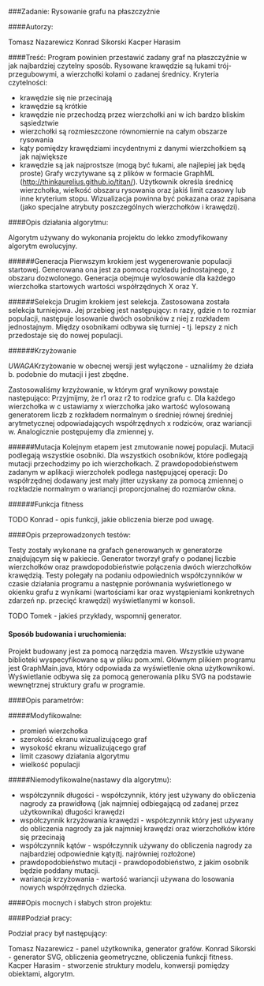###Zadanie: Rysowanie grafu na płaszczyźnie

####Autorzy:

Tomasz Nazarewicz
Konrad Sikorski
Kacper Harasim

####Treść:
Program powinien przestawić zadany graf na płaszczyźnie w jak najbardziej czytelny sposób.
Rysowane krawędzie są łukami trój-przegubowymi, a wierzchołki kołami o zadanej średnicy.
Kryteria czytelności:

* krawędzie się nie przecinają
* krawędzie są krótkie
* krawędzie nie przechodzą przez wierzchołki ani w ich bardzo bliskim sąsiedztwie
* wierzchołki są rozmieszczone równomiernie na całym obszarze rysowania
* kąty pomiędzy krawędziami incydentnymi z danymi wierzchołkiem są jak największe
* krawędzie są jak najprostsze (mogą być łukami, ale najlepiej jak będą proste)
Grafy wczytywane są z plików w formacie GraphML (http://thinkaurelius.github.io/titan/).
Użytkownik określa średnicę wierzchołka, wielkość obszaru rysowania oraz jakiś limit
czasowy lub inne kryterium stopu. Wizualizacja powinna być pokazana oraz zapisana (jako
specjalne atrybuty poszczególnych wierzchołków i krawędzi).




####Opis działania algorytmu:

Algorytm używany do wykonania projektu do lekko zmodyfikowany algorytm ewolucyjny.


######Generacja
Pierwszym krokiem jest wygenerowanie populacji startowej. Generowana ona jest za pomocą rozkładu jednostajnego, z obszaru dozwolonego. Generacja obejmuje wylosowanie dla każdego wierzchołka startowych wartości współrzędnych X oraz Y.


######Selekcja
Drugim krokiem jest selekcja. Zastosowana została selekcja turniejowa. 
Jej przebieg jest następujący: n razy, gdzie n to rozmiar populacji, następuje losowanie dwóch osobników z niej z rozkładem jednostajnym.
Między osobnikami odbywa się turniej - tj. lepszy z nich przedostaje się do nowej populacji.



######Krzyżowanie

*UWAGA*Krzyżowanie w obecnej wersji jest wyłączone - uznaliśmy że działa b. podobnie do mutacji i jest zbędne.

Zastosowaliśmy krzyżowanie, w którym graf wynikowy powstaje następująco:
Przyjmijmy, że r1 oraz r2 to rodzice grafu c.
Dla każdego wierzchołka w c ustawiamy x wierzchołka jako wartość wylosowaną generatorem liczb z rozkładem normalnym o średniej równej średniej arytmetycznej odpowiadających współrzędnych x rodziców, oraz wariancji w. Analogicznie postępujemy dla zmiennej y.


######Mutacja
Kolejnym etapem jest zmutowanie nowej populacji.
Mutacji podlegają wszystkie osobniki.
Dla wszystkich osobników, które podlegają mutacji przechodzimy po ich wierzchołkach.
Z prawdopodobieństwem zadanym w aplikacji wierzchołek podlega następującej operacji:
Do współrzędnej dodawany jest mały jitter uzyskany za pomocą zmiennej o rozkładzie normalnym o wariancji proporcjonalnej do rozmiarów okna.


######Funkcja fitness

TODO Konrad - opis funkcji, jakie obliczenia bierze pod uwagę.

####Opis przeprowadzonych testów:

Testy zostały wykonane na grafach generowanych w generatorze znajdującym się w pakiecie.
Generator tworzył grafy o podanej liczbie wierzchołków oraz prawdopodobieństwie połączenia dwóch wierzchołków krawędzią.
Testy polegały na podaniu odpowiednich współczynników w czasie działania programu a następnie porównania wyświetlonego
w okienku grafu z wynikami (wartościami kar oraz wystąpieniami konkretnych zdarzeń np. przecięć krawędzi) wyświetlanymi
w konsoli.


TODO Tomek - jakieś przykłady, wspomnij generator.

#### Sposób budowania i uruchomienia:
Projekt budowany jest za pomocą narzędzia maven. Wszystkie używane biblioteki wyspecyfikowane są w pliku pom.xml.
Głównym plikiem programu jest GraphMain.java, który odpowiada za wyświetlenie okna użytkownikowi.
Wyświetlanie odbywa się za pomocą generowania pliku SVG na podstawie wewnętrznej struktury grafu w programie.


####Opis  parametrów:

#####Modyfikowalne:
* promień wierzchołka
* szerokość ekranu wizualizującego graf
* wysokość ekranu wizualizującego graf
* limit czasowy działania algorytmu
* wielkość populacji


#####Niemodyfikowalne(nastawy dla algorytmu):
* współczynnik długości - współczynnik, który jest używany do obliczenia nagrody za prawidłową (jak najmniej odbiegającą od zadanej przez użytkownika) długości krawędzi
* współczynnik krzyżowania krawędzi - współczynnik który jest używany do obliczenia nagrody za jak najmniej krawędzi oraz  wierzchołków które się przecinają
* współczynnik kątów - współczynnik używany do obliczenia nagrody za najbardziej odpowiednie kąty(tj. najrówniej rozłożone)
* prawdopodobieństwo mutacji - prawdopodobieństwo, z jakim osobnik będzie poddany mutacji.
* wariancja krzyżowania - wartość wariancji używana do losowania nowych współrzędnych dziecka.


####Opis mocnych i słabych stron projektu:




####Podział pracy:

Podział pracy był następujący:

Tomasz Nazarewicz - panel użytkownika, generator grafów.
Konrad Sikorski - generator SVG, obliczenia geometryczne, obliczenia funkcji fitness.
Kacper Harasim - stworzenie struktury modelu, konwersji pomiędzy obiektami, algorytm.
